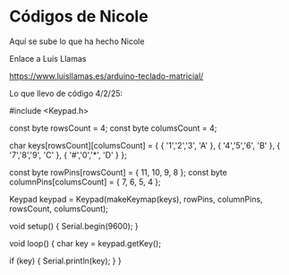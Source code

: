# Códigos de Nicole

Aquí se sube lo que ha hecho Nicole

Enlace a Luis Llamas

https://www.luisllamas.es/arduino-teclado-matricial/

Lo que llevo de código 4/2/25:


#include <Keypad.h>
 
const byte rowsCount = 4;
const byte columsCount = 4;
 
char keys[rowsCount][columsCount] = {
   { '1','2','3', 'A' },
   { '4','5','6', 'B' },
   { '7','8','9', 'C' },
   { '#','0','*', 'D' }
};
 
const byte rowPins[rowsCount] = { 11, 10, 9, 8 };
const byte columnPins[columsCount] = { 7, 6, 5, 4 };
 
Keypad keypad = Keypad(makeKeymap(keys), rowPins, columnPins, rowsCount, columsCount);
 
void setup() {
   Serial.begin(9600);
}
 
void loop() {
   char key = keypad.getKey();
 
   if (key) {
      Serial.println(key);
   }
}

